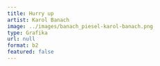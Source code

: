 ```yaml
---
title: Hurry up
artist: Karol Banach
image: ../images/banach_piesel-karol-banach.png
type: Grafika
url: null
format: b2
featured: false
---
```

